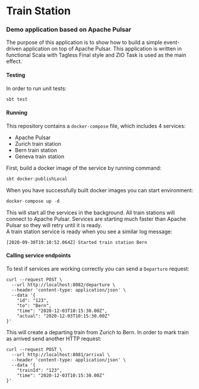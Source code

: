 # Train Station

### Demo application based on Apache Pulsar
The purpose of this application is to show how to build a simple event-driven application on top of Apache Pulsar. 
This application is written in functional Scala with Tagless Final style and ZIO Task is used as the main effect.

#### Testing
In order to run unit tests:
```sbt
sbt test
```

#### Running
This repository contains a `docker-compose` file, which includes 4 services: 
* Apache Pulsar
* Zurich train station
* Bern train station
* Geneva train station

First, build a docker image of the service by running command:
```sbt
sbt docker:publishLocal
```

When you have successfully built docker images you can start environment: 
```sbt
docker-compose up -d
```
This will start all the services in the background. All train stations will connect to Apache Pulsar. 
Services are starting much faster than Apache Pulsar so they will retry until it is ready.   
A train station service is ready when you see a similar log message:
```
[2020-09-30T19:10:52.064Z] Started train station Bern
```

#### Calling service endpoints
To test if services are working correctly you can send a `Departure` request:
```
curl --request POST \
  --url http://localhost:8082/departure \
  --header 'content-type: application/json' \
  --data '{
	"id": "123",
	"to": "Bern",
	"time": "2020-12-03T10:15:30.00Z",
	"actual": "2020-12-03T10:15:30.00Z"
}'
```
This will create a departing train from Zurich to Bern. 
In order to mark train as arrived send another HTTP request: 
```
curl --request POST \
  --url http://localhost:8081/arrival \
  --header 'content-type: application/json' \
  --data '{
	"trainId": "123",
	"time": "2020-12-03T10:15:30.00Z"
}'
```
